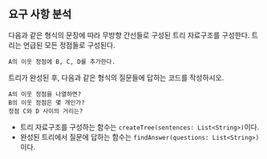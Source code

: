 ## 요구 사항 분석
다음과 같은 형식의 문장에 따라 무방향 간선들로 구성된 트리 자료구조를 구성한다. 트리는 언급된 모든 정점들로 구성된다.
```
A의 이웃 정점에 B, C, D를 추가한다.
```

트리가 완성된 후, 다음과 같은 형식의 질문들에 답하는 코드를 작성하시오.
```
A의 이웃 정점을 나열하면?
B의 이웃 정점은 몇 개인가?
정점 C와 D 사이의 거리는?
```

* 트리 자료구조를 구성하는 함수는 ```createTree(sentences: List<String>)```이다.
* 완성된 트리에서 질문에 답하는 함수는 ```findAnswer(questions: List<String>)```이다.
